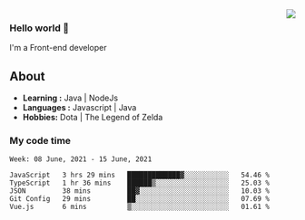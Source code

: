<img align='right' src="https://github-readme-stats.vercel.app/api?username=jumodada&show_icons=true&theme=vue">

### Hello world 👋

I'm a Front-end developer 
    
## About
-  **Learning :** Java | NodeJs
-  **Languages :** Javascript | Java
-  **Hobbies:** Dota | The Legend of Zelda

### My code time

<!--START_SECTION:waka-->
```text
Week: 08 June, 2021 - 15 June, 2021

JavaScript   3 hrs 29 mins   █████████████▓░░░░░░░░░░░   54.46 % 
TypeScript   1 hr 36 mins    ██████▒░░░░░░░░░░░░░░░░░░   25.03 % 
JSON         38 mins         ██▓░░░░░░░░░░░░░░░░░░░░░░   10.03 % 
Git Config   29 mins         ██░░░░░░░░░░░░░░░░░░░░░░░   07.69 % 
Vue.js       6 mins          ▒░░░░░░░░░░░░░░░░░░░░░░░░   01.61 % 
```
<!--END_SECTION:waka-->
